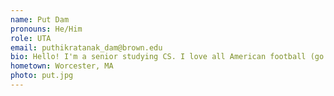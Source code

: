 ```yaml
---
name: Put Dam
pronouns: He/Him
role: UTA 
email: puthikratanak_dam@brown.edu
bio: Hello! I'm a senior studying CS. I love all American football (go Pats!), watching horror and western movies, and reading fiction. I'm so excited to meet as many of you as I can!
hometown: Worcester, MA
photo: put.jpg
---
```


